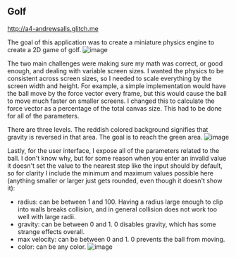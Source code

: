 ## Golf

http://a4-andrewsalls.glitch.me

The goal of this application was to create a miniature physics engine to create a 2D game of golf.
![image](https://github.com/AndrewSalls/a4-creative-coding/assets/77992504/f8caecb5-d869-4838-afcf-6382d84a8310)

The two main challenges were making sure my math was correct, or good enough, and dealing with variable screen sizes. I wanted the physics to be consistent across screen sizes, so I needed to scale everything by the screen width and height. For example, a simple implementation would have the ball move by the force vector every frame, but this would cause the ball to move much faster on smaller screens. I changed this to calculate the force vector as a percentage of the total canvas size. This had to be done for all of the parameters.

There are three levels. The reddish colored background signifies that gravity is reversed in that area. The goal is to reach the green area.
![image](https://github.com/AndrewSalls/a4-creative-coding/assets/77992504/2394800b-718f-4400-9f2e-1daae9f4b75b)

Lastly, for the user interface, I expose all of the parameters related to the ball. I don't know why, but for some reason when you enter an invalid value it doesn't set the value to the nearest step like the input should by default, so for clarity I include the minimum and maximum values possible here (anything smaller or larger just gets rounded, even though it doesn't show it):
- radius: can be between 1 and 100. Having a radius large enough to clip into walls breaks collision, and in general collision does not work too well with large radii.
- gravity: can be between 0 and 1. 0 disables gravity, which has some strange effects overall.
- max velocity: can be between 0 and 1. 0 prevents the ball from moving.
- color: can be any color.
![image](https://github.com/AndrewSalls/a4-creative-coding/assets/77992504/0094156b-32fd-4e4c-89cb-135eae8a6dd3)
